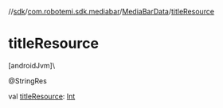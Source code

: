 //[sdk](../../../index.md)/[com.robotemi.sdk.mediabar](../index.md)/[MediaBarData](index.md)/[titleResource](title-resource.md)

# titleResource

[androidJvm]\

@StringRes

val [titleResource](title-resource.md): [Int](https://kotlinlang.org/api/latest/jvm/stdlib/kotlin/-int/index.html)
